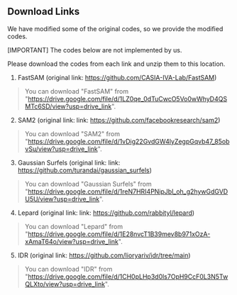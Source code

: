 
## Download Links

We have modified some of the original codes, so we provide the modified codes.

[IMPORTANT] The codes below are not implemented by us.

Please download the codes from each link and unzip them to this location.

1. FastSAM (original link: https://github.com/CASIA-IVA-Lab/FastSAM)
> You can download "FastSAM" from "https://drive.google.com/file/d/1LZ0qe_0dTuCwcO5Vo0wWhyD4QSMTc6SD/view?usp=drive_link".

2. SAM2 (original link: link: https://github.com/facebookresearch/sam2)
> You can download "SAM2" from "https://drive.google.com/file/d/1vDig22GvdGW4lyZegpGqvb47_85obvSu/view?usp=drive_link".

3. Gaussian Surfels (original link: link: https://github.com/turandai/gaussian_surfels)
> You can download "Gaussian Surfels" from "https://drive.google.com/file/d/1reN7HRI4PNipJbl_oh_g2hywGdGVDU5U/view?usp=drive_link".

4. Lepard (original link: link: https://github.com/rabbityl/lepard)
> You can download "Lepard" from "https://drive.google.com/file/d/1E28nvcT1B39mev8b971xOzA-xAmaT64o/view?usp=drive_link".

5. IDR (original link: https://github.com/lioryariv/idr/tree/main)
> You can download "IDR" from "https://drive.google.com/file/d/1CH0pLHp3d0ls7OpH9CcF0L3N5TwQLXto/view?usp=drive_link".
